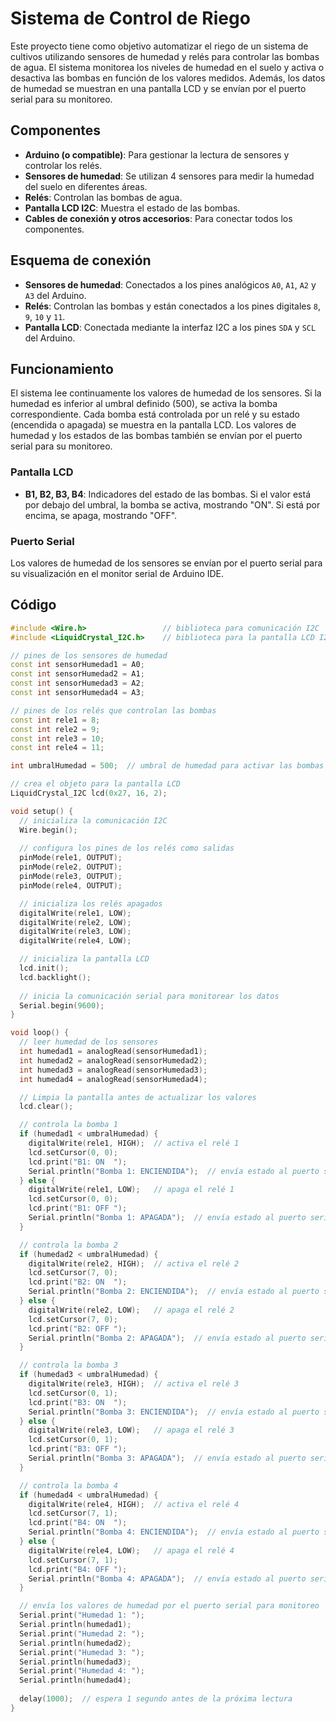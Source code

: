 # Sistema de Control de Riego

Este proyecto tiene como objetivo automatizar el riego de un sistema de cultivos utilizando sensores de humedad y relés para controlar las bombas de agua. El sistema monitorea los niveles de humedad en el suelo y activa o desactiva las bombas en función de los valores medidos. Además, los datos de humedad se muestran en una pantalla LCD y se envían por el puerto serial para su monitoreo.

## Componentes

- **Arduino (o compatible)**: Para gestionar la lectura de sensores y controlar los relés.
- **Sensores de humedad**: Se utilizan 4 sensores para medir la humedad del suelo en diferentes áreas.
- **Relés**: Controlan las bombas de agua.
- **Pantalla LCD I2C**: Muestra el estado de las bombas.
- **Cables de conexión y otros accesorios**: Para conectar todos los componentes.

## Esquema de conexión

- **Sensores de humedad**: Conectados a los pines analógicos `A0`, `A1`, `A2` y `A3` del Arduino.
- **Relés**: Controlan las bombas y están conectados a los pines digitales `8`, `9`, `10` y `11`.
- **Pantalla LCD**: Conectada mediante la interfaz I2C a los pines `SDA` y `SCL` del Arduino.

## Funcionamiento

El sistema lee continuamente los valores de humedad de los sensores. Si la humedad es inferior al umbral definido (500), se activa la bomba correspondiente. Cada bomba está controlada por un relé y su estado (encendida o apagada) se muestra en la pantalla LCD. Los valores de humedad y los estados de las bombas también se envían por el puerto serial para su monitoreo.

### Pantalla LCD

- **B1, B2, B3, B4**: Indicadores del estado de las bombas. Si el valor está por debajo del umbral, la bomba se activa, mostrando "ON". Si está por encima, se apaga, mostrando "OFF".

### Puerto Serial

Los valores de humedad de los sensores se envían por el puerto serial para su visualización en el monitor serial de Arduino IDE.

## Código

```cpp
#include <Wire.h>                 // biblioteca para comunicación I2C
#include <LiquidCrystal_I2C.h>    // biblioteca para la pantalla LCD I2C

// pines de los sensores de humedad
const int sensorHumedad1 = A0;
const int sensorHumedad2 = A1;
const int sensorHumedad3 = A2;
const int sensorHumedad4 = A3;

// pines de los relés que controlan las bombas
const int rele1 = 8;
const int rele2 = 9;
const int rele3 = 10;
const int rele4 = 11;

int umbralHumedad = 500;  // umbral de humedad para activar las bombas

// crea el objeto para la pantalla LCD
LiquidCrystal_I2C lcd(0x27, 16, 2);

void setup() {
  // inicializa la comunicación I2C
  Wire.begin();  
  
  // configura los pines de los relés como salidas
  pinMode(rele1, OUTPUT);
  pinMode(rele2, OUTPUT);
  pinMode(rele3, OUTPUT);
  pinMode(rele4, OUTPUT);

  // inicializa los relés apagados
  digitalWrite(rele1, LOW);
  digitalWrite(rele2, LOW);
  digitalWrite(rele3, LOW);
  digitalWrite(rele4, LOW);

  // inicializa la pantalla LCD
  lcd.init();
  lcd.backlight();
  
  // inicia la comunicación serial para monitorear los datos
  Serial.begin(9600);
}

void loop() {
  // leer humedad de los sensores
  int humedad1 = analogRead(sensorHumedad1);
  int humedad2 = analogRead(sensorHumedad2);
  int humedad3 = analogRead(sensorHumedad3);
  int humedad4 = analogRead(sensorHumedad4);

  // Limpia la pantalla antes de actualizar los valores
  lcd.clear();

  // controla la bomba 1
  if (humedad1 < umbralHumedad) {
    digitalWrite(rele1, HIGH);  // activa el relé 1
    lcd.setCursor(0, 0);
    lcd.print("B1: ON  ");
    Serial.println("Bomba 1: ENCIENDIDA");  // envía estado al puerto serial
  } else {
    digitalWrite(rele1, LOW);   // apaga el relé 1
    lcd.setCursor(0, 0);
    lcd.print("B1: OFF ");
    Serial.println("Bomba 1: APAGADA");  // envía estado al puerto serial
  }

  // controla la bomba 2
  if (humedad2 < umbralHumedad) {
    digitalWrite(rele2, HIGH);  // activa el relé 2
    lcd.setCursor(7, 0);
    lcd.print("B2: ON  ");
    Serial.println("Bomba 2: ENCIENDIDA");  // envía estado al puerto serial
  } else {
    digitalWrite(rele2, LOW);   // apaga el relé 2
    lcd.setCursor(7, 0);
    lcd.print("B2: OFF ");
    Serial.println("Bomba 2: APAGADA");  // envía estado al puerto serial
  }

  // controla la bomba 3
  if (humedad3 < umbralHumedad) {
    digitalWrite(rele3, HIGH);  // activa el relé 3
    lcd.setCursor(0, 1);
    lcd.print("B3: ON  ");
    Serial.println("Bomba 3: ENCIENDIDA");  // envía estado al puerto serial
  } else {
    digitalWrite(rele3, LOW);   // apaga el relé 3
    lcd.setCursor(0, 1);
    lcd.print("B3: OFF ");
    Serial.println("Bomba 3: APAGADA");  // envía estado al puerto serial
  }

  // controla la bomba 4
  if (humedad4 < umbralHumedad) {
    digitalWrite(rele4, HIGH);  // activa el relé 4
    lcd.setCursor(7, 1);
    lcd.print("B4: ON  ");
    Serial.println("Bomba 4: ENCIENDIDA");  // envía estado al puerto serial
  } else {
    digitalWrite(rele4, LOW);   // apaga el relé 4
    lcd.setCursor(7, 1);
    lcd.print("B4: OFF ");
    Serial.println("Bomba 4: APAGADA");  // envía estado al puerto serial
  }

  // envía los valores de humedad por el puerto serial para monitoreo
  Serial.print("Humedad 1: ");
  Serial.println(humedad1);
  Serial.print("Humedad 2: ");
  Serial.println(humedad2);
  Serial.print("Humedad 3: ");
  Serial.println(humedad3);
  Serial.print("Humedad 4: ");
  Serial.println(humedad4);
  
  delay(1000);  // espera 1 segundo antes de la próxima lectura
}
